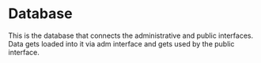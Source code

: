 # Database

This is the database that connects the administrative and public interfaces. Data gets loaded into it via adm interface and gets used by the public interface.
